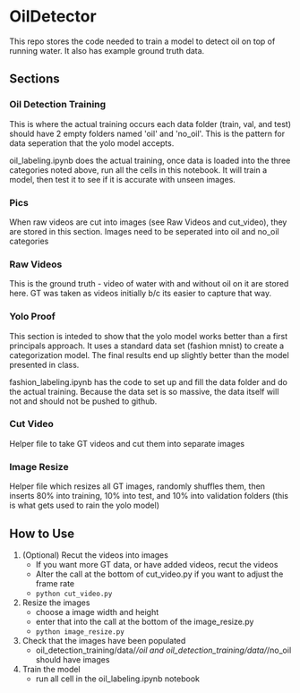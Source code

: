 # OilDetector

This repo stores the code needed to train a model to detect oil on top of running water.  It also has example ground truth data.

## Sections

### Oil Detection Training

This is where the actual training occurs each data folder (train, val, and test) should have 2 empty folders named 'oil' and 'no_oil'.  This is the pattern for data seperation that the yolo model accepts.

oil_labeling.ipynb does the actual training, once data is loaded into the three categories noted above, run all the cells in this notebook.  It will train a model, then test it to see if it is accurate with unseen images.

### Pics

When raw videos are cut into images (see Raw Videos and cut_video), they are stored in this section.  Images need to be seperated into oil and no_oil categories

### Raw Videos

This is the ground truth - video of water with and without oil on it are stored here.  GT was taken as videos initially b/c its easier to capture that way.

### Yolo Proof
This section is inteded to show that the yolo model works better than a first principals approach.  It uses a standard data set (fashion mnist) to create a categorization model.  The final results end up slightly better than the model presented in class.

fashion_labeling.ipynb has the code to set up and fill the data folder and do the actual training.  Because the data set is so massive, the data itself will not and should not be pushed to github.

### Cut Video
Helper file to take GT videos and cut them into separate images

### Image Resize
Helper file which resizes all GT images, randomly shuffles them, then inserts 80% into training, 10% into test, and 10% into validation folders (this is what gets used to rain the yolo model)

## How to Use

1. (Optional) Recut the videos into images
    - If you want more GT data, or have added videos, recut the videos 
    - Alter the call at the bottom of cut_video.py if you want to adjust the frame rate
    - `python cut_video.py`
2. Resize the images
    - choose a image width and height
    - enter that into the call at the bottom of the image_resize.py
    - `python image_resize.py`
3. Check that the images have been populated
    - oil_detection_training/data/*/oil and oil_detection_training/data/*/no_oil should have images
4. Train the model
    - run all cell in the oil_labeling.ipynb notebook
